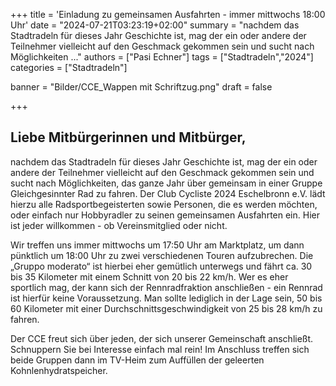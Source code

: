 +++
title = 'Einladung zu gemeinsamen Ausfahrten - immer mittwochs 18:00 Uhr'
date = "2024-07-21T03:23:19+02:00"
summary = "nachdem das Stadtradeln für dieses Jahr Geschichte ist, mag der ein oder andere der Teilnehmer vielleicht auf den Geschmack gekommen sein und sucht nach Möglichkeiten ..."
authors = ["Pasi Echner"]
tags = ["Stadtradeln","2024"]
categories = ["Stadtradeln"]

banner = "Bilder/CCE_Wappen mit Schriftzug.png"
draft = false

+++
## Liebe Mitbürgerinnen und Mitbürger,

nachdem das Stadtradeln für dieses Jahr Geschichte ist, mag der ein oder andere der Teilnehmer vielleicht auf den Geschmack gekommen sein und sucht nach Möglichkeiten, das ganze Jahr über gemeinsam in einer Gruppe Gleichgesinnter Rad zu fahren. Der Club Cycliste 2024 Eschelbronn e.V. lädt hierzu alle Radsportbegeisterten sowie Personen, die es werden möchten, oder einfach nur Hobbyradler zu seinen gemeinsamen Ausfahrten ein. Hier ist jeder willkommen - ob Vereinsmitglied oder nicht.

Wir treffen uns immer mittwochs um 17:50 Uhr am Marktplatz, um dann pünktlich um 18:00 Uhr zu zwei verschiedenen Touren aufzubrechen. Die „Gruppo moderato“ ist hierbei eher gemütlich unterwegs und fährt ca. 30 bis 35 Kilometer mit einem Schnitt von 20 bis 22 km/h. Wer es eher sportlich mag, der kann sich der Rennradfraktion anschließen - ein Rennrad ist hierfür keine Voraussetzung. Man sollte lediglich in der Lage sein, 50 bis 60 Kilometer mit einer Durchschnittsgeschwindigkeit von 25 bis 28 km/h zu fahren.

Der CCE freut sich über jeden, der sich unserer Gemeinschaft anschließt. Schnuppern Sie bei Interesse einfach mal rein! Im Anschluss treffen sich beide Gruppen dann im TV-Heim zum Auffüllen der geleerten Kohnlenhydratspeicher.
